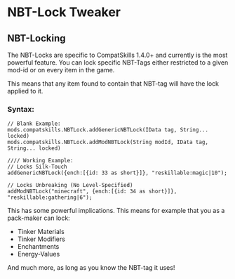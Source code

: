 # NBT-Lock Tweaker


## NBT-Locking
The NBT-Locks are specific to CompatSkills 1.4.0+ and currently is the most powerful feature. You can lock specific NBT-Tags either restricted to a given mod-id or on every item in the game.

This means that any item found to contain that NBT-tag will have the lock applied to it.


### Syntax:
```
// Blank Example:
mods.compatskills.NBTLock.addGenericNBTLock(IData tag, String... locked)
mods.compatskills.NBTLock.addModNBTLock(String modId, IData tag, String... locked)

//// Working Example:
// Locks Silk-Touch
addGenericNBTLock({ench:[{id: 33 as short}]}, "reskillable:magic|10");

// Locks Unbreaking (No Level-Specified)
addModNBTLock("minecraft", {ench:[{id: 34 as short}]}, "reskillable:gathering|6");
```

This has some powerful implications. This means for example that you as a pack-maker can lock:
- Tinker Materials
- Tinker Modifiers
- Enchantments
- Energy-Values

And much more, as long as you know the NBT-tag it uses!
